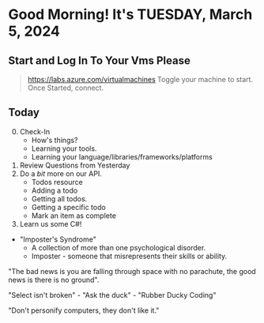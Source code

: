 # Good Morning! It's TUESDAY, March 5, 2024

## Start and Log In To Your Vms Please

> https://labs.azure.com/virtualmachines
> Toggle your machine to start.
> Once Started, connect.


## Today

0. Check-In
    - How's things?
    - Learning your tools.
    - Learning your language/libraries/frameworks/platforms
1. Review Questions from Yesterday
2. Do a *bit* more on our API.
    - Todos resource
    - Adding a todo
    - Getting all todos.
    - Getting a specific todo
    - Mark an item as complete
3. Learn us some C#!


- "Imposter's Syndrome"
    - A collection of more than one psychological disorder.
    - Imposter - someone that misrepresents their skills or ability.

"The bad news is you are falling through space with no parachute, the good news is there is no ground".

"Select isn't broken" - 
"Ask the duck" - "Rubber Ducky Coding"

"Don't personify computers, they don't like it."